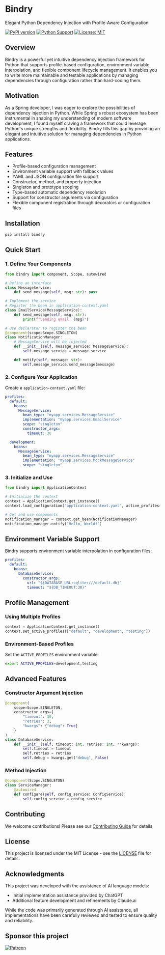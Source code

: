 # Bindry

Elegant Python Dependency Injection with Profile-Aware Configuration

[![PyPI version](https://badge.fury.io/py/bindry.svg)](https://badge.fury.io/py/bindry)
[![Python Support](https://img.shields.io/pypi/pyversions/bindry.svg)](https://pypi.org/project/bindry/)
[![License: MIT](https://img.shields.io/badge/License-MIT-yellow.svg)](https://opensource.org/licenses/MIT)

## Overview

Bindry is a powerful yet intuitive dependency injection framework for Python that supports profile-based configuration, environment variable interpolation, and flexible component lifecycle management. It enables you to write more maintainable and testable applications by managing dependencies through configuration rather than hard-coding them.

## Motivation
As a Spring developer, I was eager to explore the possibilities of dependency injection in Python. While Spring's robust ecosystem has been instrumental in shaping my understanding of modern software development, I found myself craving a framework that could leverage Python's unique strengths and flexibility. Bindry fills this gap by providing an elegant and intuitive solution for managing dependencies in Python applications.

## Features

- Profile-based configuration management
- Environment variable support with fallback values
- YAML and JSON configuration file support
- Constructor, method, and property injection
- Singleton and prototype scoping
- Type-based automatic dependency resolution
- Support for constructor arguments via configuration
- Flexible component registration through decorators or configuration files

## Installation

```bash
pip install bindry
```

## Quick Start

### 1. Define Your Components

```python
from bindry import component, Scope, autowired

# Define an interface
class MessageService:
    def send_message(self, msg: str): pass

# Implement the service
# Register the bean in application-context.yaml
class EmailService(MessageService):
    def send_message(self, msg: str):
        print(f"Sending email: {msg}")

# Use declarator to register the bean
@component(scope=Scope.SINGLETON)
class NotificationManager:
    # MessageService will be injected
    def __init__(self, message_service: MessageService):
        self.message_service = message_service

    def notify(self, message: str):
        self.message_service.send_message(message)
```

### 2. Configure Your Application

Create a `application-context.yaml` file:

```yaml
profiles:
  default:
    beans:
      MessageService:
        bean_type: "myapp.services.MessageService"
        implementation: "myapp.services.EmailService"
        scope: "singleton"
        constructor_args:
          timeout: 30

  development:
    beans:
      MessageService:
        bean_type: "myapp.services.MessageService"
        implementation: "myapp.services.MockMessageService"
        scope: "singleton"
```

### 3. Initialize and Use

```python
from bindry import ApplicationContext

# Initialize the context
context = ApplicationContext.get_instance()
context.load_configuration("application-context.yaml", active_profiles=["development"])

# Get and use components
notification_manager = context.get_bean(NotificationManager)
notification_manager.notify("Hello, World!")
```

## Environment Variable Support

Bindry supports environment variable interpolation in configuration files:

```yaml
profiles:
  default:
    beans:
      DatabaseService:
        constructor_args:
          url: "${DATABASE_URL:sqlite:///default.db}"
          timeout: "${DB_TIMEOUT:30}"
```

## Profile Management

### Using Multiple Profiles

```python
context = ApplicationContext.get_instance()
context.set_active_profiles(["default", "development", "testing"])
```

### Environment-Based Profiles

Set the `ACTIVE_PROFILES` environment variable:

```bash
export ACTIVE_PROFILES=development,testing
```

## Advanced Features

### Constructor Argument Injection

```python
@component(
    scope=Scope.SINGLETON,
    constructor_args={
        "timeout": 30,
        "retries": 3,
        "kwargs": {"debug": True}
    }
)
class DatabaseService:
    def __init__(self, timeout: int, retries: int, **kwargs):
        self.timeout = timeout
        self.retries = retries
        self.debug = kwargs.get("debug", False)
```

### Method Injection

```python
@component(Scope.SINGLETON)
class ServiceManager:
    @autowired
    def configure(self, config_service: ConfigService):
        self.config_service = config_service
```

## Contributing

We welcome contributions! Please see our [Contributing Guide](CONTRIBUTING.md) for details.

## License

This project is licensed under the MIT License - see the [LICENSE](LICENSE) file for details.

## Acknowledgments

This project was developed with the assistance of AI language models:
- Initial implementation assistance provided by ChatGPT
- Additional feature development and refinements by Claude.ai

While the code was primarily generated through AI assistance, all implementations have been carefully reviewed and tested to ensure quality and reliability.

## Sponsor this project
[![Patreon](https://img.shields.io/badge/-Patreon-f96854?style=for-the-badge&logo=patreon&logoColor=white)](https://www.patreon.com/hcleungca)

